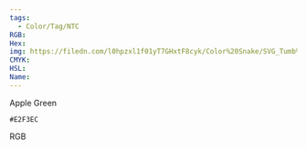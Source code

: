 ```yaml
---
tags:
  - Color/Tag/NTC
RGB:
Hex:
img: https://filedn.com/l0hpzxl1f01yT7GHxtF8cyk/Color%20Snake/SVG_Tumb%20Mass%20No%20Name/E2F3EC.svg
CMYK:
HSL:
Name:
---
```

Apple Green
```palette
#E2F3EC
```
RGB
